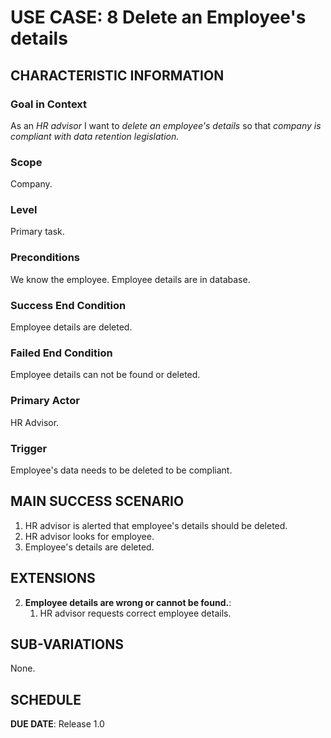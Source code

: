 # USE CASE: 8 Delete an Employee's details

## CHARACTERISTIC INFORMATION

### Goal in Context

As an *HR advisor* I want to *delete an employee's details* so that *company is compliant with data retention legislation.*

### Scope

Company.

### Level

Primary task.

### Preconditions

We know the employee. Employee details are in database.

### Success End Condition

Employee details are deleted.

### Failed End Condition

Employee details can not be found or deleted.

### Primary Actor

HR Advisor.

### Trigger

Employee's data needs to be deleted to be compliant.

## MAIN SUCCESS SCENARIO

1. HR advisor is alerted that employee's details should be deleted.
2. HR advisor looks for employee.
3. Employee's details are deleted.

## EXTENSIONS

2. **Employee details are wrong or cannot be found.**:
    1. HR advisor requests correct employee details.

## SUB-VARIATIONS

None.

## SCHEDULE

**DUE DATE**: Release 1.0